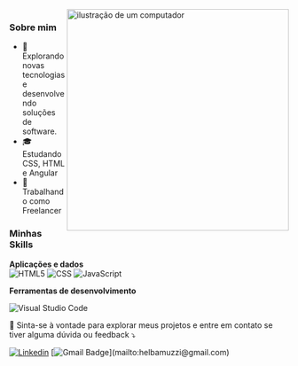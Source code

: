 <img src="https://raw.githubusercontent.com/MicaelliMedeiros/micaellimedeiros/master/image/computer-illustration.png" alt="ilustração de um computador" min-width="400px" max-width="400px" width="400px" align="right">

<h3>Sobre mim</h3>

- 🤔 Explorando novas tecnologias e desenvolvendo soluções de software.
- 🎓 Estudando CSS, HTML e Angular
- 💼 Trabalhando como Freelancer


<h3>Minhas Skills</h3>

**Aplicações e dados** </br>
![HTML5](https://img.shields.io/badge/-HTML5-333333?style=flat&logo=HTML5)
![CSS](https://img.shields.io/badge/-CSS-333333?style=flat&logo=CSS3&logoColor=1572B6)
![JavaScript](https://img.shields.io/badge/-JavaScript-333333?style=flat&logo=javascript)

**Ferramentas de desenvolvimento**

![Visual Studio Code](https://img.shields.io/badge/-Visual%20Studio%20Code-333333?style=flat&logo=visual-studio-code&logoColor=007ACC)


<p align="left">
  💌 Sinta-se à vontade para explorar meus projetos e entre em contato se tiver alguma dúvida ou feedback ⤵️
</p>

  [![Linkedin](https://img.shields.io/badge/-Helba-blue?style=flat-square&logo=Linkedin&logoColor=white&link=https://www.linkedin.com/in/helba-larissa-30745b157/)](https://www.linkedin.com/in/helba-larissa-30745b157/)
  [![Gmail Badge](https://img.shields.io/badge/-Gmail-FF0000?style=flat-square&labelColor=FF0000&logo=gmail&logoColor=white&link=helbamuzzi@gmail.com")](mailto:helbamuzzi@gmail.com)


 
